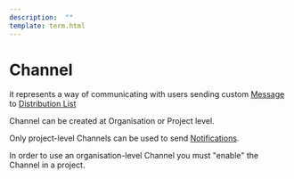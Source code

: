 ```yaml
---
description:  ""
template: term.html
---
```

# Channel

it represents a way of communicating with users sending custom  [Message](message) 
to [Distribution List](distribution-list)

Channel can be created at Organisation or Project level.

Only project-level Channels can be used to send [Notifications](notification).

In order to use an organisation-level Channel you must "enable" the Channel in a project.
